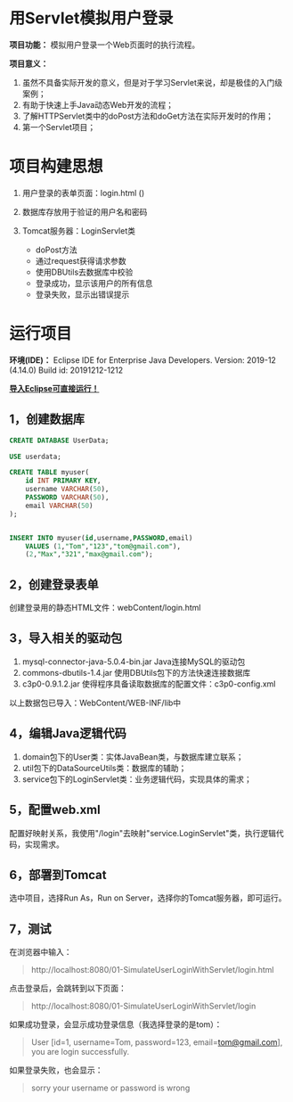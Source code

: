 # 用Servlet模拟用户登录

**项目功能：** 模拟用户登录一个Web页面时的执行流程。

**项目意义：**

1. 虽然不具备实际开发的意义，但是对于学习Servlet来说，却是极佳的入门级案例；
2. 有助于快速上手Java动态Web开发的流程；
3. 了解HTTPServlet类中的doPost方法和doGet方法在实际开发时的作用；
4. 第一个Servlet项目；



# 项目构建思想

1. 用户登录的表单页面：login.html ()

2. 数据库存放用于验证的用户名和密码

2. Tomcat服务器：LoginServlet类
   - doPost方法
   - 通过request获得请求参数
   - 使用DBUtils去数据库中校验
   - 登录成功，显示该用户的所有信息
   - 登录失败，显示出错误提示
   
   

# 运行项目

**环境(IDE)：**
	Eclipse IDE for Enterprise Java Developers.
	Version: 2019-12 (4.14.0)
	Build id: 20191212-1212

<u>**导入Eclipse可直接运行！**</u>



## 1，创建数据库

```sql
CREATE DATABASE UserData;

USE userdata;

CREATE TABLE myuser(
	id INT PRIMARY KEY,
	username VARCHAR(50),
	PASSWORD VARCHAR(50),
	email VARCHAR(50)
);


INSERT INTO myuser(id,username,PASSWORD,email)
	VALUES (1,"Tom","123","tom@gmail.com"),
	(2,"Max","321","max@gmail.com");
```



## 2，创建登录表单

创建登录用的静态HTML文件：webContent/login.html



## 3，导入相关的驱动包

1. mysql-connector-java-5.0.4-bin.jar    Java连接MySQL的驱动包
2. commons-dbutils-1.4.jar    使用DBUtils包下的方法快速连接数据库
3. c3p0-0.9.1.2.jar    使得程序具备读取数据库的配置文件：c3p0-config.xml

以上数据包已导入：WebContent/WEB-INF/lib中



## 4，编辑Java逻辑代码

1. domain包下的User类：实体JavaBean类，与数据库建立联系；
2. util包下的DataSourceUtils类：数据库的辅助；
3. service包下的LoginServlet类：业务逻辑代码，实现具体的需求；



## 5，配置web.xml

配置好映射关系，我使用"/login"去映射"service.LoginServlet"类，执行逻辑代码，实现需求。



## 6，部署到Tomcat

选中项目，选择Run As，Run on Server，选择你的Tomcat服务器，即可运行。



## 7，测试

在浏览器中输入：

> http://localhost:8080/01-SimulateUserLoginWithServlet/login.html

点击登录后，会跳转到以下页面：

> http://localhost:8080/01-SimulateUserLoginWithServlet/login

如果成功登录，会显示成功登录信息（我选择登录的是tom）：

> User [id=1, username=Tom, password=123, email=tom@gmail.com], you are login successfully.

如果登录失败，也会显示：

> sorry your username or password is wrong

